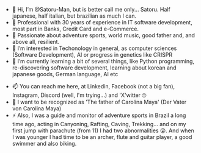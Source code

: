 - 👋 Hi, I’m @Satoru-Man, but is better call me only... Satoru. Half japanese, half italian, but brazilian as much I can.
- 💪 Professional with 30 years of experience in IT software development, most part in Banks, Credit Card and e-Commerce.
- 🙂 Passionate about adventure sports, world music, good father and, and above all, resilient.
- 👀 I’m interested in Techonology in general, as computer sciences (Software Development), AI or progress in genetics like CRISPR
- 🌱 I’m currently learning a bit of several things, like Python programming, re-discovering software development, learning about korean and japanese goods, German language, AI etc
<!--- -  I’m looking to collaborate on --->
- 📫 You can reach me here, at Linkedin, Facebook (not a big fan), Instagram, Discord (well, I'm trying...) and 'X'witter 🙄
- 💞️ I want to be recognized as 'The father of Carolina Maya' (Der Vater von Carolina Maya)
- ⚡ Also, I was a guide and monitor of adventure sports in Brazil a long time ago, acting in Canyoning, Rafting, Caving, Trekking... and on my first jump with parachute (from 11) I had two abnormalities 😮. 
And when I was younger I had time to be an archer, flute and guitar player, a good swimmer and also biking.
<!---
Satoru-Man/Satoru-Man is a ✨ special ✨ repository because its `README.md` (this file) appears on your GitHub profile.
You can click the Preview link to take a look at your changes.
--->
